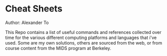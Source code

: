 # Cheat Sheets

Author: Alexander To

This Repo contains a list of useful commands and references collected over time for the various different computing platforms and languages that i've used. Some are my own solutions, others are sourced from the web, or from course content from the MIDS program at Berkeley. 
